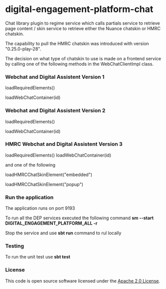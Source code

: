 
# digital-engagement-platform-chat

Chat library plugin to regime service which calls partials service to retrieve page 
content / skin service to retrieve either the Nuance chatskin or HMRC chatskin.

The capability to pull the HMRC chatskin was introduced with version "0.25.0-play-28".

The decision on what type of chatskin to use is made on a frontend service by calling one of
the following methods in the WebChatClientImpl class.

### Webchat and Digital Assistent Version 1
loadRequiredElements()

loadWebChatContainer(id)

### Webchat and Digital Assistent Version 2
loadRequiredElements()

loadWebChatContainer(id)

### HMRC Webchat and Digital Assistent Version 3 
loadRequiredElements()
loadWebChatContainer(id)

and one of the following

loadHMRCChatSkinElement("embedded")

loadHMRCChatSkinElement("popup")

### Run the application
The application runs on port 9193

To run all the DEP services executed the following command
**sm --start DIGITAL_ENGAGEMENT_PLATFORM_ALL -r**

Stop the service and use **sbt run** command to rul locally

### Testing
To run the unit test use **sbt test**


### License

This code is open source software licensed under the [Apache 2.0 License]("http://www.apache.org/licenses/LICENSE-2.0.html").
